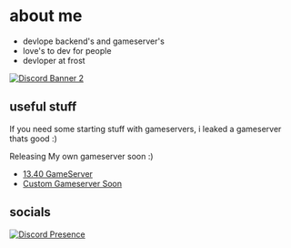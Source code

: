 # about me

- devlope backend's and gameserver's
- love's to dev for people
- devloper at frost
  
[![Discord Banner 2](https://cdn.discordapp.com/attachments/1221314644925349898/1239546151716257862/ddddd_00000.png)](https://discord.gg/frostfn)

## useful stuff
If you need some starting stuff with gameservers, i leaked a gameserver thats good :)

Releasing My own gameserver soon :)


- [13.40 GameServer](https://github.com/IcySilent/Volcano-13.40)
- [Custom Gameserver Soon]()


## socials 

[![Discord Presence](https://lanyard.cnrad.dev/api/1211351621951299658?idleMessage=i%20appear%20idle%20alot)](https://discord.com/users/1211351621951299658)
